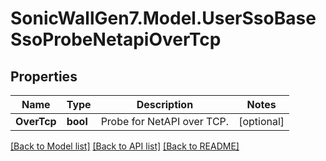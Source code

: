 # SonicWallGen7.Model.UserSsoBaseSsoProbeNetapiOverTcp

## Properties

Name | Type | Description | Notes
------------ | ------------- | ------------- | -------------
**OverTcp** | **bool** | Probe for NetAPI over TCP. | [optional] 

[[Back to Model list]](../README.md#documentation-for-models) [[Back to API list]](../README.md#documentation-for-api-endpoints) [[Back to README]](../README.md)

